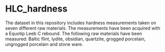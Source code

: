# HLC_hardness

The dataset in this repository includes hardness measurements taken on seven different raw materials. The measurements have been acquired with a Equotip Leeb C rebound. The following raw materials have been measured: Baltic flint, lydite, obsidian, quartzite, grogged porcelain, ungrogged porcelain and stone ware. 
